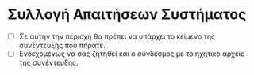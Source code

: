 # Συλλογή Απαιτήσεων Συστήματος

- [ ] Σε αυτήν την περιοχή θα πρέπει να υπάρχει το κείμενο της συνέντευξης που πήρατε.
- [ ] Ενδεχομένως να σας ζητηθεί και ο σύνδεσμος με το ηχητικό αρχείο της συνέντευξης.
